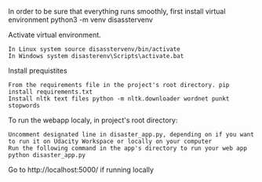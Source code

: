 In order to be sure that everything runs smoothly, first install virtual environment python3 -m venv disasstervenv

Activate virtual environment.

    In Linux system source disasstervenv/bin/activate
    In Windows system disasterenv\Scripts\activate.bat

Install prequistites

    From the requirements file in the project's root directory. pip install requirements.txt
    Install nltk text files python -m nltk.downloader wordnet punkt stopwords



To run the webapp localy, in project's root directory:

    Uncomment designated line in disaster_app.py, depending on if you want to run it on Udacity Workspace or locally on your computer
    Run the following command in the app's directory to run your web app python disaster_app.py

Go to http://localhost:5000/ if running locally